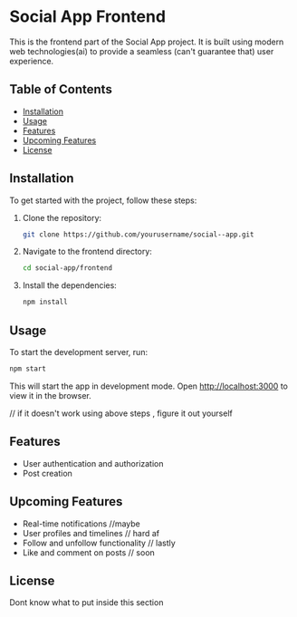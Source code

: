 # Social  App Frontend

This is the frontend part of the Social  App project. It is built using modern web technologies(ai) to provide a seamless (can't guarantee that) user experience.

## Table of Contents

- [Installation](#installation)
- [Usage](#usage)
- [Features](#features)
- [Upcoming Features](#upcoming-features)
- [License](#license)

## Installation

To get started with the project, follow these steps:

1. Clone the repository:
    ```sh
    git clone https://github.com/yourusername/social--app.git
    ```
2. Navigate to the frontend directory:
    ```sh
    cd social-app/frontend
    ```
3. Install the dependencies:
    ```sh
    npm install
    ```

## Usage

To start the development server, run:
```sh
npm start
```
This will start the app in development mode. Open [http://localhost:3000](http://localhost:3000) to view it in the browser.

// if it doesn't work using above steps , figure it out yourself

## Features

- User authentication and authorization
- Post creation 

## Upcoming Features

- Real-time notifications //maybe
- User profiles and timelines // hard af
- Follow and unfollow functionality // lastly
- Like and comment on posts // soon



## License

Dont know what to put inside this section